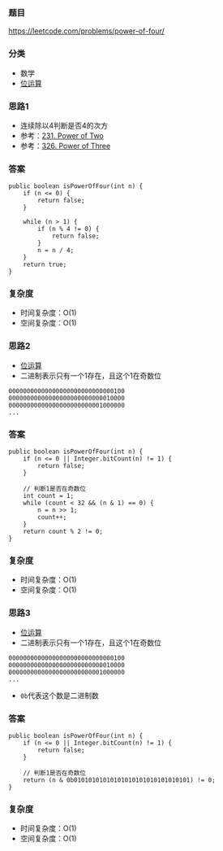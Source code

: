 ### 题目
https://leetcode.com/problems/power-of-four/

### 分类
* 数学
* [位运算](https://zhuanlan.zhihu.com/p/26890617)

### 思路1
* 连续除以4判断是否4的次方
* 参考：[231. Power of Two](231.%20Power%20of%20Two.md)
* 参考：[326. Power of Three](326.%20Power%20of%20Three.md)

### 答案
```
public boolean isPowerOfFour(int n) {
    if (n <= 0) {
        return false;
    }
    
    while (n > 1) {
        if (n % 4 != 0) {
            return false;
        }
        n = n / 4;
    }
    return true;
}
```

### 复杂度
* 时间复杂度：O(1)
* 空间复杂度：O(1)

### 思路2
* [位运算](https://zhuanlan.zhihu.com/p/26890617)
* 二进制表示只有一个1存在，且这个1在奇数位
```
00000000000000000000000000000100
00000000000000000000000000010000
00000000000000000000000001000000
...
```

### 答案
```
public boolean isPowerOfFour(int n) {
    if (n <= 0 || Integer.bitCount(n) != 1) {
        return false;
    }

    // 判断1是否在奇数位
    int count = 1;
    while (count < 32 && (n & 1) == 0) {
        n = n >> 1;
        count++;
    }
    return count % 2 != 0;
}
```

### 复杂度
* 时间复杂度：O(1)
* 空间复杂度：O(1)

### 思路3
* [位运算](https://zhuanlan.zhihu.com/p/26890617)
* 二进制表示只有一个1存在，且这个1在奇数位
```
00000000000000000000000000000100
00000000000000000000000000010000
00000000000000000000000001000000
...
```
* `0b`代表这个数是二进制数

### 答案
```
public boolean isPowerOfFour(int n) {
    if (n <= 0 || Integer.bitCount(n) != 1) {
        return false;
    }

    // 判断1是否在奇数位
    return (n & 0b01010101010101010101010101010101) != 0;
}
```

### 复杂度
* 时间复杂度：O(1)
* 空间复杂度：O(1)
